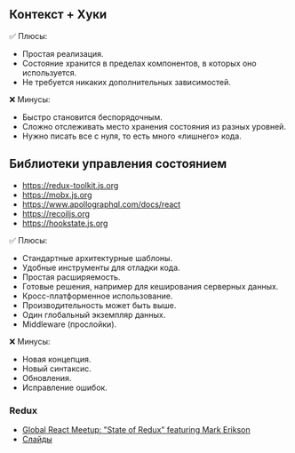 
## Контекст + Хуки

✅ Плюсы:

- Простая реализация.
- Состояние хранится в пределах компонентов, в которых оно используется.
- Не требуется никаких дополнительных зависимостей.

❌ Минусы:

- Быстро становится беспорядочным.
- Сложно отслеживать место хранения состояния из разных уровней.
- Нужно писать все с нуля, то есть много «лишнего» кода.

## Библиотеки управления состоянием

- https://redux-toolkit.js.org
- https://mobx.js.org
- https://www.apollographql.com/docs/react
- https://recoiljs.org
- https://hookstate.js.org

✅ Плюсы:

- Стандартные архитектурные шаблоны.
- Удобные инструменты для отладки кода.
- Простая расширяемость.
- Готовые решения, например для кеширования серверных данных.
- Кросс-платформенное использование.
- Производительность может быть выше.
- Один глобальный экземпляр данных.
- Middleware (прослойки).

❌ Минусы:

- Новая концепция.
- Новый синтаксис.
- Обновления.
- Исправление ошибок.

### Redux

- [Global React Meetup: "State of Redux" featuring Mark Erikson](https://youtu.be/kUVyE7XuiV4)
- [Слайды](https://blog.isquaredsoftware.com/presentations/react-redux-ts-intro-2020-12/#/52)
